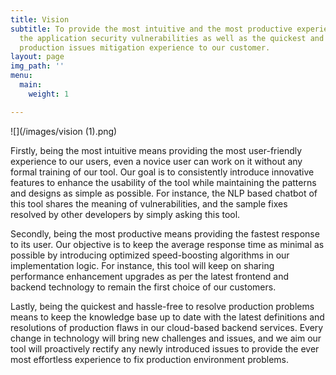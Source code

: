 ```yaml
---
title: Vision
subtitle: To provide the most intuitive and the most productive experience for fixing
  the application security vulnerabilities as well as the quickest and hassle-free
  production issues mitigation experience to our customer.
layout: page
img_path: ''
menu:
  main:
    weight: 1

---
```

![](/images/vision (1).png)

Firstly, being the most intuitive means providing the most user-friendly experience to our users, even a novice user can work on it without any formal training of our tool. Our goal is to consistently introduce innovative features to enhance the usability of the tool while maintaining the patterns and designs as simple as possible. For instance, the NLP based chatbot of this tool shares the meaning of vulnerabilities, and the sample fixes resolved by other developers by simply asking this tool.

Secondly, being the most productive means providing the fastest response to its user. Our objective is to keep the average response time as minimal as possible by introducing optimized speed-boosting algorithms in our implementation logic. For instance, this tool will keep on sharing performance enhancement upgrades as per the latest frontend and backend technology to remain the first choice of our customers.

Lastly, being the quickest and hassle-free to resolve production problems means to keep the knowledge base up to date with the latest definitions and resolutions of production flaws in our cloud-based backend services. Every change in technology will bring new challenges and issues, and we aim our tool will proactively rectify any newly introduced issues to provide the ever most effortless experience to fix production environment problems.